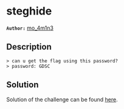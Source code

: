 # steghide

**`Author:`** [mo_4m1n3](https://github.com/moamine-max)

## Description
    > can u get the flag using this password?  
    > password: GDSC


## Solution

Solution of the challenge can be found [here](solution/).